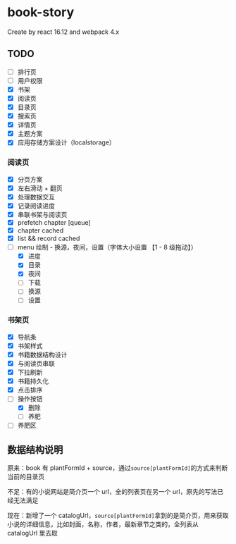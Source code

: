 # book-story

Create by react 16.12 and webpack 4.x

## TODO

- [ ] 排行页
- [ ] 用户权限
- [x] 书架
- [x] 阅读页
- [x] 目录页
- [x] 搜索页
- [x] 详情页
- [x] 主题方案
- [x] 应用存储方案设计（localstorage）

### 阅读页

- [x] 分页方案
- [x] 左右滑动 + 翻页
- [x] 处理数据交互
- [x] 记录阅读进度
- [x] 串联书架与阅读页
- [x] prefetch chapter [queue]
- [x] chapter cached
- [x] list && record cached
- [ ] menu 绘制 - 换源，夜间，设置（字体大小设置 【1 - 8 级拖动】）
  - [x] 进度
  - [x] 目录
  - [x] 夜间
  - [ ] 下载
  - [ ] 换源
  - [ ] 设置

### 书架页

- [x] 导航条
- [x] 书架样式
- [x] 书籍数据结构设计
- [x] 与阅读页串联
- [x] 下拉刷新
- [x] 书籍持久化
- [x] 点击排序
- [ ] 操作按钮
  - [x] 删除
  - [ ] 养肥
- [ ] 养肥区

## 数据结构说明

原来：book 有 plantFormId + source，通过`source[plantFormId]`的方式来判断当前的目录页

不足：有的小说网站是简介页一个 url，全的列表页在另一个 url，原先的写法已经无法满足

现在：新增了一个 catalogUrl，`source[plantFormId]`拿到的是简介页，用来获取小说的详细信息，比如封面，名称，作者，最新章节之类的，全列表从 catalogUrl 里去取
